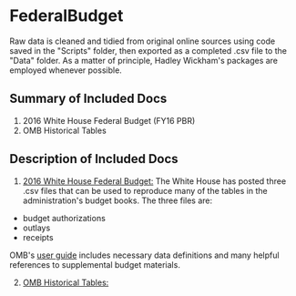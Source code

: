 # FederalBudget
Raw data is cleaned and tidied from original online sources using code saved in the "Scripts" folder, then exported as a completed .csv file to the "Data" folder. As a matter of principle, Hadley Wickham's packages are employed whenever possible. 

## Summary of Included Docs
1. 2016 White House Federal Budget (FY16 PBR)
2. OMB Historical Tables

## Description of Included Docs
1. [2016 White House Federal Budget:](https://github.com/WhiteHouse/2016-budget-data) The White House has posted three .csv files that can be used to reproduce many of the tables in the administration's budget books. The three files are:
* budget authorizations
* outlays
* receipts

OMB's [user guide](https://github.com/WhiteHouse/2016-budget-data/blob/master/USER_GUIDE.md) includes necessary data definitions and many helpful references to supplemental budget materials. 

2. [OMB Historical Tables:](https://www.whitehouse.gov/omb/budget/Historicals)